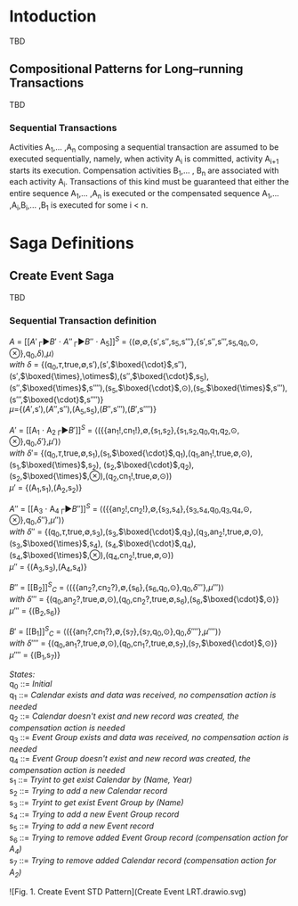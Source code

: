# Intoduction

TBD

## Compositional Patterns for Long–running Transactions

TBD

### Sequential Transactions

Activities A<sub>1</sub>,... ,A<sub>n</sub> composing a sequential transaction are assumed 
to be executed sequentially, namely, when activity A<sub>i</sub> is committed, 
activity A<sub>i+1</sub> starts its execution. Compensation activities B<sub>1</sub>,... ,
B<sub>n</sub> are associated with each activity A<sub>i</sub>. Transactions of this kind must 
be guaranteed that either the entire sequence A<sub>1</sub>,... ,A<sub>n</sub> is executed or 
the compensated sequence A<sub>1</sub>,... ,A<sub>i</sub>,B<sub>i</sub>,... ,B<sub>1</sub> 
is executed for some i < n.

# Saga Definitions

## Create Event Saga

TBD

### Sequential Transaction definition

$A$ = [[$A'$┌►$B'$ $\cdot$ $A''$┌►$B''$ $\cdot$ A<sub>5</sub>]]<sup>_S_</sup>
= $\langle$($\emptyset$,$\emptyset$,{s$'$,s$''$,s<sub>5</sub>,s$'''$},{s$'$,s$''$,s$'''$,s<sub>5</sub>,q<sub>0</sub>,$\odot,\otimes$},q<sub>0</sub>,$\delta$),$\mu$$\rangle$</br>
_with_ $\delta$ = {(q<sub>0</sub>,$\tau$,true,$\emptyset$,s$'$),(s$'$,$\boxed{\cdot}$,s$''$),(s$'$,$\boxed{\times},\otimes$),(s$''$,$\boxed{\cdot}$,s<sub>5</sub>),(s$''$,$\boxed{\times}$,s$''''$),(s<sub>5</sub>,$\boxed{\cdot}$,$\odot$),(s<sub>5</sub>,$\boxed{\times}$,s$'''$),(s$'''$,$\boxed{\cdot}$,s$''''$)}</br>
$\mu$={($A'$,s$'$),($A''$,s$''$),(A<sub>5</sub>,s<sub>5</sub>),($B''$,s$'''$),($B'$,s$''''$)}

$A'$ = [[A<sub>1</sub> $\cdot$ A<sub>2</sub>┌►$B'$]]<sup>_S_</sup> 
= $\langle$({{an<sub>1</sub>!,cn<sub>1</sub>!},$\emptyset$,{s<sub>1</sub>,s<sub>2</sub>},{s<sub>1</sub>,s<sub>2</sub>,q<sub>0</sub>,q<sub>1</sub>,q<sub>2</sub>,$\odot,\otimes$},q<sub>0</sub>,$\delta'$},$\mu'$)$\rangle$ </br>
_with_ $\delta'$= {(q<sub>0</sub>,$\tau$,true,$\emptyset$,s<sub>1</sub>),(s<sub>1</sub>,$\boxed{\cdot}$,q<sub>1</sub>),(q<sub>1</sub>,an<sub>1</sub>!,true,$\emptyset$,$\odot$),(s<sub>1</sub>,$\boxed{\times}$,s<sub>2</sub>), (s<sub>2</sub>,$\boxed{\cdot}$,q<sub>2</sub>),(s<sub>2</sub>,$\boxed{\times}$,$\otimes$),(q<sub>2</sub>,cn<sub>1</sub>!,true,$\emptyset$,$\odot$))</br>
$\mu'$ = {(A<sub>1</sub>,s<sub>1</sub>),(A<sub>2</sub>,s<sub>2</sub>)}

$A''$ = [[A<sub>3</sub> $\cdot$ A<sub>4</sub>┌►$B''$]]<sup>_S_</sup> 
= $\langle$({{an<sub>2</sub>!,cn<sub>2</sub>!},$\emptyset$,{s<sub>3</sub>,s<sub>4</sub>},{s<sub>3</sub>,s<sub>4</sub>,q<sub>0</sub>,q<sub>3</sub>,q<sub>4</sub>,$\odot,\otimes$},q<sub>0</sub>,$\delta''$},$\mu''$)$\rangle$ </br>
_with_ $\delta''$ = {(q<sub>0</sub>,$\tau$,true,$\emptyset$,s<sub>3</sub>),(s<sub>3</sub>,$\boxed{\cdot}$,q<sub>3</sub>),(q<sub>3</sub>,an<sub>2</sub>!,true,$\emptyset$,$\odot$),(s<sub>3</sub>,$\boxed{\times}$,s<sub>4</sub>), (s<sub>4</sub>,$\boxed{\cdot}$,q<sub>4</sub>),(s<sub>4</sub>,$\boxed{\times}$,$\otimes$),(q<sub>4</sub>,cn<sub>2</sub>!,true,$\emptyset$,$\odot$))</br>
$\mu''$ = {(A<sub>3</sub>,s<sub>3</sub>),(A<sub>4</sub>,s<sub>4</sub>)}

$B''$ = [[B<sub>2</sub>]]<sup>_S_</sup><sub>_C_</sub> 
= $\langle$({{an<sub>2</sub>?,cn<sub>2</sub>?},$\emptyset$,{s<sub>6</sub>},{s<sub>6</sub>,q<sub>0</sub>,$\odot$},q<sub>0</sub>,$\delta'''$},$\mu'''$)$\rangle$ </br>
_with_ $\delta'''$ = {(q<sub>0</sub>,an<sub>2</sub>?,true,$\emptyset$,$\odot$),(q<sub>0</sub>,cn<sub>2</sub>?,true,$\emptyset$,s<sub>6</sub>),(s<sub>6</sub>,$\boxed{\cdot}$,$\odot$)}</br>
$\mu'''$ = {(B<sub>2</sub>,s<sub>6</sub>)}

$B'$ = [[B<sub>1</sub>]]<sup>_S_</sup><sub>_C_</sub> 
= $\langle$({{an<sub>1</sub>?,cn<sub>1</sub>?},$\emptyset$,{s<sub>7</sub>},{s<sub>7</sub>,q<sub>0</sub>,$\odot$},q<sub>0</sub>,$\delta''''$},$\mu''''$)$\rangle$ </br>
_with_ $\delta''''$ = {(q<sub>0</sub>,an<sub>1</sub>?,true,$\emptyset$,$\odot$),(q<sub>0</sub>,cn<sub>1</sub>?,true,$\emptyset$,s<sub>7</sub>),(s<sub>7</sub>,$\boxed{\cdot}$,$\odot$)}</br>
$\mu''''$ = {(B<sub>1</sub>,s<sub>7</sub>)}

_States:_</br>
q<sub>0</sub> ::= _Initial_</br>
q<sub>1</sub> ::= _Calendar exists and data was received, no compensation action is needed_</br>
q<sub>2</sub> ::= _Calendar doesn't exist and new record was created, the compensation action is needed_</br>
q<sub>3</sub> ::= _Event Group exists and data was received, no compensation action is needed_</br>
q<sub>4</sub> ::= _Event Group doesn't exist and new record was created, the compensation action is needed_</br>
s<sub>1</sub> ::= _Tryint to get exist Calendar by (Name, Year)_</br>
s<sub>2</sub> ::= _Trying to add a new Calendar record_</br>
s<sub>3</sub> ::= _Tryint to get exist Event Group by (Name)_</br>
s<sub>4</sub> ::= _Trying to add a new Event Group record_</br>
s<sub>5</sub> ::= _Trying to add a new Event record_</br>
s<sub>6</sub> ::= _Trying to remove added Event Group record (compensation action for A<sub>4</sub>)_</br>
s<sub>7</sub> ::= _Trying to remove added Calendar record (compensation action for A<sub>2</sub>)_</br>

![Fig. 1. Create Event STD Pattern](Create Event LRT.drawio.svg)
